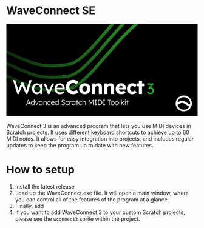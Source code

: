 # WaveConnect SE

![WC-3 Logo](https://github.com/freshfroiz/WaveConnect3/blob/main/Thumbnail.png?raw=true)

WaveConnect 3 is an advanced program that lets you use MIDI devices in Scratch projects. It uses different keyboard shortcuts to achieve up to 60 MIDI notes. It allows for easy integration into projects, and includes regular updates to keep the program up to date with new features.

# How to setup

1. Install the latest release 
2. Load up the WaveConnect.exe file. It will open a main window, where you can control all of the features of the program at a glance.
3. Finally, add 
4. If you want to add WaveConnect 3 to your custom Scratch projects, please see the `wconnect3` sprite within the project.
